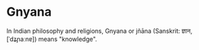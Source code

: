 # Gnyana
In Indian philosophy and religions, Gnyana or jñāna (Sanskrit: ज्ञान, [ˈdʑɲaːnɐ]) means "knowledge". 
